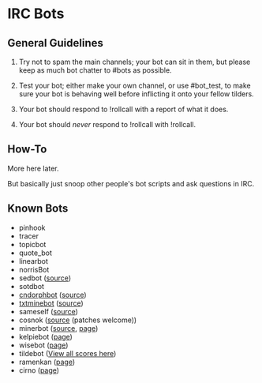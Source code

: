 IRC Bots
========

## General Guidelines

1. Try not to spam the main channels; your bot can sit in them, but please keep as much bot chatter to #bots as possible.

2. Test your bot; either make your own channel, or use #bot_test, to make sure your bot is behaving well before inflicting it onto your fellow tilders.

3. Your bot should respond to !rollcall with a report of what it does.

4. Your bot should *never* respond to !rollcall with !rollcall.

## How-To

More here later.

But basically just snoop other people's bot scripts and ask questions in IRC.

## Known Bots

* pinhook
* tracer
* topicbot
* quote_bot
* linearbot
* norrisBot
* sedbot ([source](https://git.tildeverse.org/ben/sedbot))
* sotdbot
* [cndorphbot](cndorphbot.html) ([source](http://tilde.town/~endorphant/cndorphbot.py.txt))
* [txtminebot](txtminebot.html) ([source](https://github.com/modgethanc/plaintxtmines/tree/master))
* sameself ([source](http://tilde.town/~selfsame/dev/sameself.py))
* cosnok ([source](https://github.com/tahnok/cosnok) (patches welcome))
* minerbot ([source](https://tildegit.org/khuxkm/minerbot), [page](bots/minerbot.html))
* kelpiebot ([page](bots/kelpiebot.html))
* wisebot ([page](bots/wisebot.html))
* tildebot ([View all scores here](/~login/tildebot.txt))
* ramenkan ([page](bots/ramenkan.html))
* cirno ([page](bots/cirno.html))
